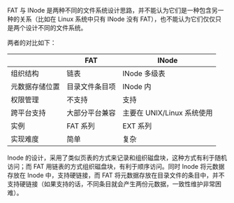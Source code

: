 FAT 与 INode 是两种不同的文件系统设计思路，并不能认为它们是一种包含另一种的关系（比如在 Linux 系统中只有 INode 没有 FAT），也不能认为它们仅仅只是两个设计不同的文件系统。

两者的对比如下：

|                | FAT            | INode                      |
|----------------|----------------|----------------------------|
| 组织结构       | 链表           | INode 多级表               |
| 元数据存储位置 | 目录文件条目项 | INode 内                   |
| 权限管理       | 不支持         | 支持                       |
| 跨平台支持     | 大部分平台兼容 | 主要在 UNIX/Linux 系统使用 |
| 实例           | FAT 系列       | EXT 系列                   |
| 实现难度       | 简单           | 复杂                       |

Inode 的设计，采用了类似页表的方式来记录和组织磁盘块，这种方式有利于随机访问；而 FAT 用链表的方式组织磁盘块，有利于顺序访问。同时 Inode 将元数据存放在 Inode 中，支持硬链接，而 FAT 将元数据存放在目录文件的条目中，并不支持硬链接（如果支持的话，不同条目就会产生两份元数据，一致性维护非常困难）。
